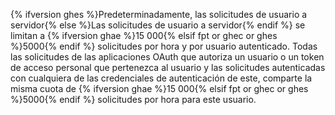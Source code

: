 {% ifversion ghes %}Predeterminadamente, las solicitudes de usuario a servidor{% else %}Las solicitudes de usuario a servidor{% endif %} se limitan a {% ifversion ghae %}15 000{% elsif fpt or ghec or ghes %}5000{% endif %} solicitudes por hora y por usuario autenticado. Todas las solicitudes de las aplicaciones OAuth que autoriza un usuario o un token de acceso personal que pertenezca al usuario y las solicitudes autenticadas con cualquiera de las credenciales de autenticación de este, comparte la misma cuota de {% ifversion ghae %}15 000{% elsif fpt or ghec or ghes %}5000{% endif %} solicitudes por hora para este usuario.
